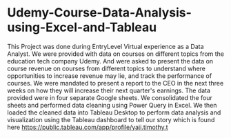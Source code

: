 # Udemy-Course-Data-Analysis-using-Excel-and-Tableau

This Project was done during EntryLevel Virtual experience as a Data Analyst. We were provided with data on courses on different topics from the education tech company Udemy. And were asked to present the data on course revenue on courses from different topics to understand where opportunities to increase revenue may lie, and track the performance of courses. We were mandated to present a report to the CEO in the next three weeks on how they will increase their next quarter's earnings.
The data provided were in four separate Google sheets. We consolidated the four sheets and performed data cleaning using Power Query in Excel. We then loaded the cleaned data into Tableau Desktop to perform data analysis and visualization using the Tableau dashboard to tell our story which is found here https://public.tableau.com/app/profile/yaji.timothy.t
